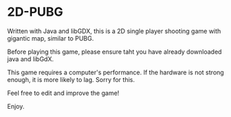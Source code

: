 # 2D-PUBG
Written with Java and libGDX, this is a 2D single player shooting game with gigantic map, similar to PUBG.

Before playing this game, please ensure taht you have already downloaded java and libGdX.

This game requires a computer's performance. If the hardware is not strong enough, it is more likely to lag. Sorry for this.

Feel free to edit and improve the game!

Enjoy.
